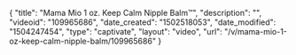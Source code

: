 {
    "title": "Mama Mio 1 oz. Keep Calm Nipple Balm&trade;",
    "description": "",
    "videoid": "109965686",
    "date_created": "1502518053",
    "date_modified": "1504247454",
    "type": "captivate",
    "layout": "video",
    "url": "\/v\/mama-mio-1-oz-keep-calm-nipple-balm\/109965686"
}